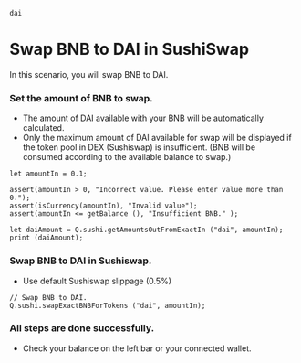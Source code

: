 ```meta-Currency
dai
```

# Swap BNB to DAI in SushiSwap

In this scenario, you will swap BNB to DAI.

### Set the amount of BNB to swap.

- The amount of DAI available with your BNB will be automatically calculated.
- Only the maximum amount of DAI available for swap will be displayed if the token pool in DEX (Sushiswap) is insufficient. (BNB will be consumed according to the available balance to swap.)

```input-Dynamic BNB
let amountIn = 0.1;
```

```input-Verify
assert(amountIn > 0, "Incorrect value. Please enter value more than 0.");
assert(isCurrency(amountIn), "Invalid value");
assert(amountIn <= getBalance (), "Insufficient BNB." );
```

```output-Dynamic DAI
let daiAmount = Q.sushi.getAmountsOutFromExactIn ("dai", amountIn);
print (daiAmount);
```

### Swap BNB to DAI in Sushiswap.

- Use default Sushiswap slippage (0.5%)

```taster
// Swap BNB to DAI.
Q.sushi.swapExactBNBForTokens ("dai", amountIn);
```

### All steps are done successfully.

- Check your balance on the left bar or your connected wallet.
